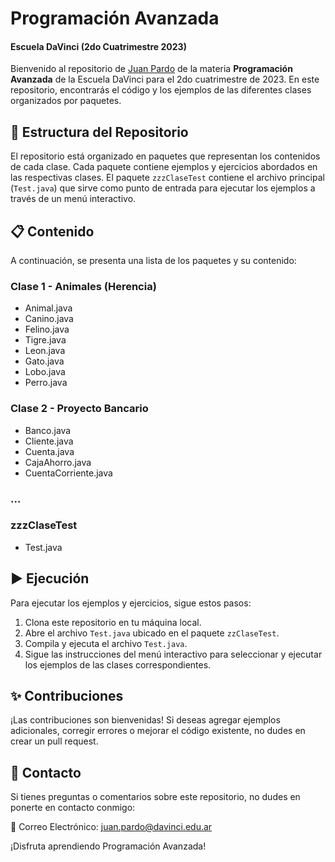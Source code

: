 # Programación Avanzada

#### Escuela DaVinci (2do Cuatrimestre 2023)

Bienvenido al repositorio de [Juan Pardo](https://github.com/JuaniPardo) de la materia **Programación Avanzada** de la Escuela DaVinci para el 2do cuatrimestre de 2023. En este repositorio, encontrarás el código y los ejemplos de las diferentes clases organizados por paquetes.

## 📂 Estructura del Repositorio

El repositorio está organizado en paquetes que representan los contenidos de cada clase. Cada paquete contiene ejemplos y ejercicios abordados en las respectivas clases. El paquete `zzzClaseTest` contiene el archivo principal (`Test.java`) que sirve como punto de entrada para ejecutar los ejemplos a través de un menú interactivo.

## 📋 Contenido

A continuación, se presenta una lista de los paquetes y su contenido:

### Clase 1 - Animales (Herencia)
- Animal.java
- Canino.java
- Felino.java
- Tigre.java
- Leon.java
- Gato.java
- Lobo.java
- Perro.java

### Clase 2 - Proyecto Bancario
- Banco.java
- Cliente.java
- Cuenta.java
- CajaAhorro.java
- CuentaCorriente.java

### ...

### zzzClaseTest
- Test.java

## ▶️ Ejecución

Para ejecutar los ejemplos y ejercicios, sigue estos pasos:

1. Clona este repositorio en tu máquina local.
2. Abre el archivo `Test.java` ubicado en el paquete `zzClaseTest`.
3. Compila y ejecuta el archivo `Test.java`.
4. Sigue las instrucciones del menú interactivo para seleccionar y ejecutar los ejemplos de las clases correspondientes.

## ✨ Contribuciones

¡Las contribuciones son bienvenidas! Si deseas agregar ejemplos adicionales, corregir errores o mejorar el código existente, no dudes en crear un pull request.

## 📧 Contacto

Si tienes preguntas o comentarios sobre este repositorio, no dudes en ponerte en contacto conmigo:

📧 Correo Electrónico: [juan.pardo@davinci.edu.ar](mailto:juan.pardo@davinci.edu.ar)

¡Disfruta aprendiendo Programación Avanzada!
